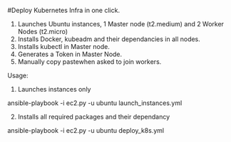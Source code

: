 #Deploy Kubernetes Infra in one click.

1. Launches Ubuntu instances, 1 Master node (t2.medium) and 2 Worker Nodes (t2.micro)
2. Installs Docker, kubeadm and their dependancies in all nodes.
3. Installs kubectl in Master node.
4. Generates a Token in Master Node.
5. Manually copy pastewhen asked to join workers.



Usage:

1. Launches instances only

ansible-playbook -i ec2.py -u ubuntu launch_instances.yml

2. Installs all required packages and their dependancy

ansible-playbook -i ec2.py -u ubuntu deploy_k8s.yml

